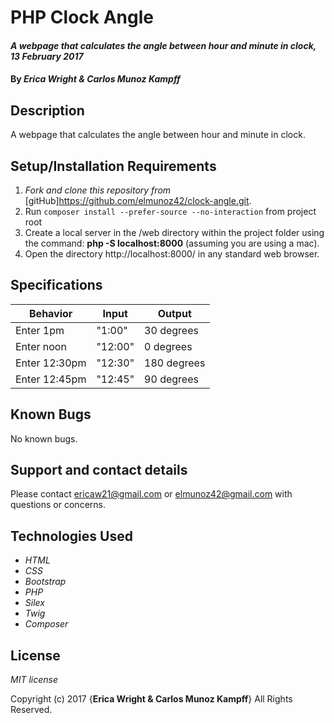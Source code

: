 # PHP Clock Angle

#### _A webpage that calculates the angle between hour and minute in clock, 13 February 2017_

#### By _**Erica Wright & Carlos Munoz Kampff**_

## Description

A webpage that calculates the angle between hour and minute in clock.

## Setup/Installation Requirements

1. _Fork and clone this repository from_ [gitHub]https://github.com/elmunoz42/clock-angle.git.
2. Run `composer install --prefer-source --no-interaction` from project root
3. Create a local server in the /web directory within the project folder using the command: __php -S localhost:8000__ (assuming you are using a mac).
4. Open the directory http://localhost:8000/ in any standard web browser.

## Specifications

|Behavior|Input|Output|
|--------|-----|------|
| Enter 1pm | "1:00" | 30 degrees |
| Enter noon | "12:00" | 0 degrees|
| Enter 12:30pm | "12:30" | 180 degrees |
| Enter 12:45pm | "12:45" | 90 degrees |


## Known Bugs

No known bugs.

## Support and contact details

Please contact ericaw21@gmail.com or elmunoz42@gmail.com with questions or concerns.

## Technologies Used

* _HTML_
* _CSS_
* _Bootstrap_
* _PHP_
* _Silex_
* _Twig_
* _Composer_

## License

*MIT license*

Copyright (c) 2017 {**Erica Wright & Carlos Munoz Kampff**} All Rights Reserved.
